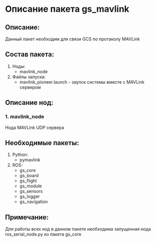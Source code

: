 # Описание пакета gs_mavlink

## Описание:
Данный пакет необходим для связи GCS по протаколу MAVLink

## Состав пакета:
1. Ноды:
    * mavlink_node
2. Файлы запуска:
    * mavlink_pioneer.launch - заупск системы вместе с MAVLink сервером

## Описание нод:
### 1. mavlink_node
Нода MAVLink UDP сервера

## Необходимые пакеты:
1. Python:
    * pymavlink
2. ROS:
    * gs_core
    * gs_board
    * gs_flight
    * gs_module
    * gs_sensors
    * gs_logger
    * gs_navigation

## Примечание:
Для работы всех нод в данном пакете необходима запущенная нода ros_serial_node.py из пакета gs_core